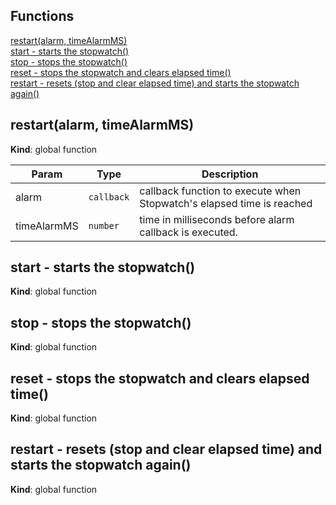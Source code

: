 ## Functions

<dl>
<dt><a href="#restart">restart(alarm, timeAlarmMS)</a></dt>
<dd></dd>
<dt><a href="#start - starts the stopwatch">start - starts the stopwatch()</a></dt>
<dd></dd>
<dt><a href="#stop - stops the stopwatch">stop - stops the stopwatch()</a></dt>
<dd></dd>
<dt><a href="#reset - stops the stopwatch and clears elapsed time">reset - stops the stopwatch and clears elapsed time()</a></dt>
<dd></dd>
<dt><a href="#restart - resets (stop and clear elapsed time) and starts the stopwatch again">restart - resets (stop and clear elapsed time) and starts the stopwatch again()</a></dt>
<dd></dd>
</dl>

<a name="restart"></a>

## restart(alarm, timeAlarmMS)
**Kind**: global function  

| Param | Type | Description |
| --- | --- | --- |
| alarm | <code>callback</code> | callback function to execute when Stopwatch's elapsed time is reached |
| timeAlarmMS | <code>number</code> | time in milliseconds before alarm callback is executed. |

<a name="start - starts the stopwatch"></a>

## start - starts the stopwatch()
**Kind**: global function  
<a name="stop - stops the stopwatch"></a>

## stop - stops the stopwatch()
**Kind**: global function  
<a name="reset - stops the stopwatch and clears elapsed time"></a>

## reset - stops the stopwatch and clears elapsed time()
**Kind**: global function  
<a name="restart - resets (stop and clear elapsed time) and starts the stopwatch again"></a>

## restart - resets (stop and clear elapsed time) and starts the stopwatch again()
**Kind**: global function  
